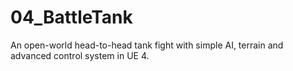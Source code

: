 # 04_BattleTank
An open-world head-to-head tank fight with simple AI, terrain and advanced control system in UE 4.
